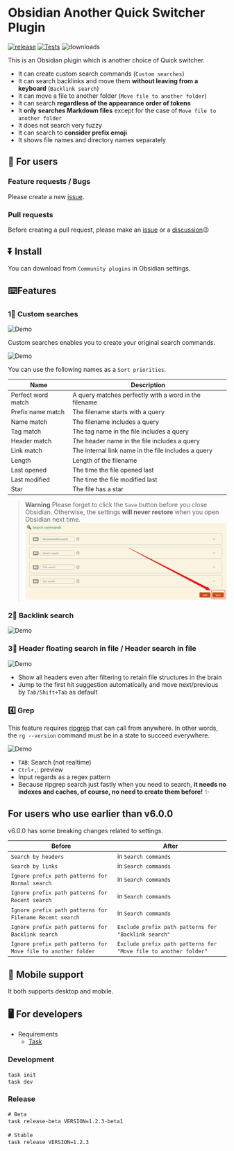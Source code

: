 # Obsidian Another Quick Switcher Plugin

[![release](https://img.shields.io/github/release/tadashi-aikawa/obsidian-another-quick-switcher.svg)](https://github.com/tadashi-aikawa/obsidian-another-quick-switcher/releases/latest)
[![Tests](https://github.com/tadashi-aikawa/obsidian-another-quick-switcher/workflows/Tests/badge.svg)](https://github.com/tadashi-aikawa/obsidian-another-quick-switcher/actions)
![downloads](https://img.shields.io/github/downloads/tadashi-aikawa/obsidian-another-quick-switcher/total)

This is an Obsidian plugin which is another choice of Quick switcher.

- It can create custom search commands (`Custom searches`)
- It can search backlinks and move them **without leaving from a keyboard** (`Backlink search`)
- It can move a file to another folder (`Move file to another folder`)
- It can search **regardless of the appearance order of tokens**
- It **only searches Markdown files** except for the case of `Move file to another folder`
- It does not search very fuzzy
- It can search to **consider prefix emoji**
- It shows file names and directory names separately


## 👥 For users

### Feature requests / Bugs

Please create a new [issue].

### Pull requests

Before creating a pull request, please make an [issue] or a [discussion]😉

[issue]: https://github.com/tadashi-aikawa/obsidian-another-quick-switcher/issues
[discussion]: https://github.com/tadashi-aikawa/obsidian-another-quick-switcher/discussions

## ⏬ Install

You can download from `Community plugins` in Obsidian settings.

## ⌨️Features

### 1‍⃣ Custom searches

![Demo](https://raw.githubusercontent.com/tadashi-aikawa/obsidian-another-quick-switcher/master/demo/custom-searches.gif)


Custom searches enables you to create your original search commands.

![Demo](https://raw.githubusercontent.com/tadashi-aikawa/obsidian-another-quick-switcher/master/demo/search-commands-setting.png)

You can use the following names as a `Sort priorities`.

|        Name        |                      Description                      |
| ------------------ | ----------------------------------------------------- |
| Perfect word match | A query matches perfectly with a word in the filename |
| Prefix name match  | The filename starts with a query                      |
| Name match         | The filename includes a query                         |
| Tag match          | The tag name in the file includes a query             |
| Header match       | The header name in the file includes a query          |
| Link match         | The internal link name in the file includes a query   |
| Length             | Length of the filename                                |
| Last opened        | The time the file opened last                         |
| Last modified      | The time the file modified last                       |
| Star               | The file has a star                                   |

> **Warning**
> Please forget to click the `Save` button before you close Obsidian. Otherwise, the settings **will never restore** when you open Obsidian next time.
> ![](demo/save-button.png)

### 2‍⃣ Backlink search

![Demo](https://raw.githubusercontent.com/tadashi-aikawa/obsidian-another-quick-switcher/master/demo/backlink-search.gif)

### 3‍⃣ Header floating search in file / Header search in file

![Demo](https://raw.githubusercontent.com/tadashi-aikawa/obsidian-another-quick-switcher/master/demo/header-floating-search-in-file.gif)

- Show all headers even after filtering to retain file structures in the brain
- Jump to the first hit suggestion automatically and move next/previous by `Tab/Shift+Tab` as default

### 4️⃣ Grep

This feature requires [ripgrep](https://github.com/BurntSushi/ripgrep) that can call from anywhere. In other words, the `rg --version` command must be in a state to succeed everywhere.

![Demo](https://raw.githubusercontent.com/tadashi-aikawa/obsidian-another-quick-switcher/master/demo/grep.gif)

- `TAB`: Search (not realtime)
- `Ctrl+,`: preview
- Input regards as a regex pattern
- Because ripgrep search just fastly when you need to search, **it needs no indexes and caches, of course, no need to create them before!** ✨

## For users who use earlier than v6.0.0

v6.0.0 has some breaking changes related to settings.

|                            Before                             |                              After                               |
| ------------------------------------------------------------- | ---------------------------------------------------------------- |
| `Search by headers`                                           | in `Search commands`                                             |
| `Search by links`                                             | in `Search commands`                                             |
| `Ignore prefix path patterns for Normal search`               | in `Search commands`                                             |
| `Ignore prefix path patterns for Recent search`               | in `Search commands`                                             |
| `Ignore prefix path patterns for Filename Recent search`      | in `Search commands`                                             |
| `Ignore prefix path patterns for Backlink search`             | `Exclude prefix path patterns for "Backlink search"`             |
| `Ignore prefix path patterns for Move file to another folder` | `Exclude prefix path patterns for "Move file to another folder"` |

## 📱 Mobile support

It both supports desktop and mobile.

## 🖥️ For developers

- Requirements
  - [Task]

### Development

```console
task init
task dev
```

### Release

```console
# Beta
task release-beta VERSION=1.2.3-beta1

# Stable
task release VERSION=1.2.3
```

[task]: https://github.com/go-task/task
